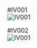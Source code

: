 #IV001  
![IV001](https://github.com/rodrigonoll/APS-Documentacao/blob/master/arquivos/prototipos/ui001.png "Interface Visual 01")

#IV002  
![IV001](https://github.com/rodrigonoll/APS-Documentacao/blob/master/arquivos/prototipos/ui002.png "Interface Visual 02")
